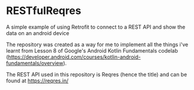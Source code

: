 # RESTfulReqres
A simple example of using Retrofit to connect to a REST API and show the data on an android device

The repository was created as a way for me to implement all the things i've learnt from Lesson 8 of Google's Android Kotlin Fundamentals codelab
(https://developer.android.com/courses/kotlin-android-fundamentals/overview).

The REST API used in this repository is Reqres (hence the title) and can be found at https://reqres.in/
